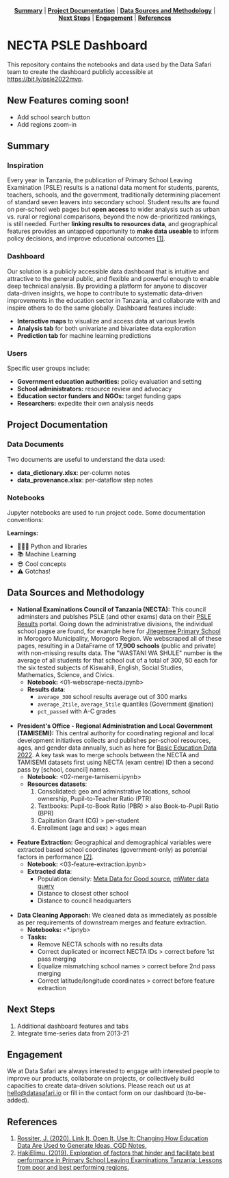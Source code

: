 <p align="center">
<b><a href="#summary">Summary</a></b>
|
<b><a href="#project-documentation">Project Documentation</a></b>
|
<b><a href="#data-sources-and-methodology">Data Sources and Methodology</a></b>
|
<b><a href="#next-steps">Next Steps</a></b>
|
<b><a href="#engagement">Engagement</a></b>
|    
<b><a href="#references">References</a></b> 
</p>

# NECTA PSLE Dashboard
This repository contains the notebooks and data used by the Data Safari team to create the dashboard publicly accessible at https://bit.ly/psle2022mvp.

## New Features coming soon!
- Add school search button
- Add regions zoom-in

## Summary

### Inspiration
Every year in Tanzania, the publication of Primary School Leaving Examination (PSLE) results is a national data moment for students, parents, teachers, schools, and the government, traditionally determining placement of standard seven leavers into secondary school. Student results are found on per-school web pages but **open access** to wider analysis such as urban vs. rural or regional comparisons, beyond the now de-prioritized rankings, is still needed. Further **linking results to resources data**, and geographical features provides an untapped opportunity to **make data useable** to inform policy decisions, and improve educational outcomes <a href="#references">[1]</a></b>.

### Dashboard
Our solution is a publicly accessible data dashboard that is intuitive and attractive to the general public, and flexible and powerful enough to enable deep technical analysis. By providing a platform for anyone to discover data-driven insights, we hope to contribute to systematic data-driven improvements in the education sector in Tanzania, and collaborate with and inspire others to do the same globally. Dashboard features include:
- **Interactive maps** to visualize and access data at various levels
- **Analysis tab** for both univariate and bivariatee data exploration
- **Prediction tab** for machine learning predictions

### Users
Specific user groups include:
- **Government education authorities:** policy evaluation and setting
- **School administrators:** resource review and advocacy
- **Education sector funders and NGOs:** target funding gaps
- **Researchers:** expedite their own analysis needs


## Project Documentation

### Data Documents
Two documents are useful to understand the data used:
- **data_dictionary.xlsx**: per-column notes
- **data_provenance.xlsx**: per-dataflow step notes

### Notebooks
Jupyter notebooks are used to run project code. Some documentation conventions:

**Learnings:**
- 🧑🏻‍💻 Python and libraries
- 📚 Machine Learning
- 😎 Cool concepts
- ⚠️ Gotchas!


## Data Sources and Methodology

- **National Examinations Council of Tanzania (NECTA):** This council adminsters and publshes PSLE (and other exams) data on their [PSLE Results](https://necta.go.tz/psle_results) portal. Going down the administrative divisions, the individual school pagse are found, for example here for [Jitegemee Primary School](https://onlinesys.necta.go.tz/results/2022/psle/results/shl_ps1104063.htm) in Morogoro Municipality, Morogoro Region. We webscraped all of these pages, resulting in a DataFrame of **17,900 schools** (public and private) with non-missing results data. The "WASTANI WA SHULE" number is the average of all students for that school out of a total of 300, 50 each for the six tested subjects of Kiswahili, English, Social Studies, Mathematics, Science, and Civics.
    - **Notebook:** <01-webscrape-necta.ipynb>
    - **Results data**:
        - `average_300` school results average out of 300 marks
        - `average_2tile`, `average_5tile` quantiles (Government @nation)
        - `pct_passed` with A-C grades<br><br>
- **President's Office - Regional Administration and Local Government (TAMISEMI):** This central authority for coordinating regional and local development initiatives collects and publishes per-school resources, ages, and gender data annually, such as here for [Basic Education Data 2022](https://www.tamisemi.go.tz/singleministers/basic-education-data-2022). A key task was to merge schools between the NECTA and TAMISEMI datasets first using NECTA (exam centre) ID then a second pass by \[school, council\] names.
    - **Notebook:** <02-merge-tamisemi.ipynb>
    - **Resources datasets**:
        1. Consolidated: geo and adminstrative locations, school ownership, Pupil-to-Teacher Ratio (PTR)
        2. Textbooks: Pupil-to-Book Ratio (PBR) > also Book-to-Pupil Ratio (BPR)
        3. Capitation Grant (CG) > per-student
        4. Enrollment (age and sex) > ages mean<br><br>
- **Feature Extraction:** Geographical and demographical variables were extracted based school coordinates (government-only) as potential factors in performance <a href="#references">[2]</a></b>.
    - **Notebook:** <03-feature-extraction.ipynb>
    - **Extracted data**:
        - Population density: [Meta Data for Good source](https://dataforgood.facebook.com/dfg/tools/high-resolution-population-density-maps), [mWater data query](https://portal.mwater.co/#/resource_center/population_queries)
        - Distance to closest other school 
        - Distance to council headquarters<br><br>
- **Data Cleaning Apporach:** We cleaned data as immediately as possible as per requirements of downstream merges and feature extraction.
    - **Notebooks:** <\*.ipnyb>
    - **Tasks:**
        - Remove NECTA schools with no results data
        - Correct duplicated or incorrect NECTA IDs > correct before 1st pass merging
        - Equalize mismatching school names > correct before 2nd pass merging
        - Correct latitude/longitude coordinates > correct before feature extraction


## Next Steps

1. Additional dashboard features and tabs
2. Integrate time-series data from 2013-21


## Engagement

We at Data Safari are always interested to engage with interested people to improve our products, collaborate on projects, or collectively build capacities to create data-driven solutions. Please reach out us at hello@datasafari.io or fill in the contact form on our dashboard (to-be-added).

## References

1. [Rossiter, J. (2020). Link It, Open It, Use It: Changing How Education Data Are Used to Generate Ideas, CGD Notes.](https://www.cgdev.org/publication/link-it-open-it-use-it-changing-how-education-data-are-used-generate-ideas)
2. [HakiElimu. (2019). Exploration of factors that hinder and facilitate best performance in Primary School Leaving Examinations Tanzania: Lessons from poor and best performing regions.](https://hakielimu.or.tz/download/exploration-of-factors-that-hinder-and-facilitate-best-performance-in-primary-school-leaving-examinations-tanzania/)


```python

```
